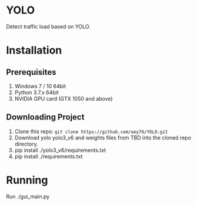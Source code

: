 # YOLO
Detect traffic load based on YOLO.

# Installation

## Prerequisites
1. Windows 7 / 10 64bit
2. Python 3.7.x 64bit
3. NVIDIA GPU card (GTX 1050 and above)

## Downloading Project
1. Clone this repo:
    `git clone https://github.com/aey76/YOLO.git`
2. Download yolo yolo3_v6 and weights files from TBD into the cloned repo directory.
3. pip install ./yolo3_v6/requirements.txt
4. pip install ./requirements.txt

# Running
Run ./gui_main.py
